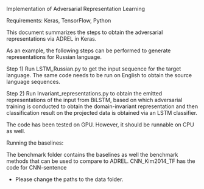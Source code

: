 Implementation of Adversarial Representation Learning

Requirements: Keras, TensorFlow, Python

This document summarizes the steps to obtain the adversarial representations via ADREL in Keras.

As an example, the following steps can be performed to generate representations for Russian language.

Step 1) Run LSTM_Russian.py to get the input sequence for the target language. The same code needs to be run on English to obtain the source language sequences.

Step 2) Run Invariant_representations.py to obtain the emitted representations of the input from BiLSTM, based on which adversarial training is conducted to obtain the domain-invariant representation and then classification result on the projected data is obtained via an LSTM classifier.
 
 The code has been tested on GPU. However, it should be runnable on CPU as well.
 
 Running the baselines:
 
 The benchmark folder contains the baselines as well the benchmark methods that can be used to compare to ADREL.
 CNN_Kim2014_TF has the code for CNN-sentence

* Please change the paths to the data folder.




